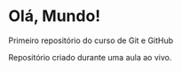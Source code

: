 # Olá, Mundo!
Primeiro repositório do curso de Git e GitHub

Repositório criado durante uma aula ao vivo.